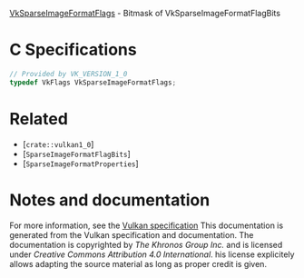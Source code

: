 [VkSparseImageFormatFlags](https://www.khronos.org/registry/vulkan/specs/1.3-extensions/man/html/VkSparseImageFormatFlags.html) - Bitmask of VkSparseImageFormatFlagBits

# C Specifications
```c
// Provided by VK_VERSION_1_0
typedef VkFlags VkSparseImageFormatFlags;
```

# Related
- [`crate::vulkan1_0`]
- [`SparseImageFormatFlagBits`]
- [`SparseImageFormatProperties`]

# Notes and documentation
For more information, see the [Vulkan specification](https://www.khronos.org/registry/vulkan/specs/1.3-extensions/html/vkspec.html)
This documentation is generated from the Vulkan specification and documentation.
The documentation is copyrighted by *The Khronos Group Inc.* and is licensed under *Creative Commons Attribution 4.0 International*.
his license explicitely allows adapting the source material as long as proper credit is given.
        